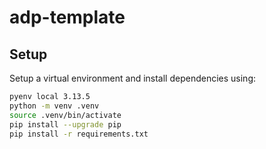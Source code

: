 # adp-template

## Setup

Setup a virtual environment and install dependencies using:

```bash
pyenv local 3.13.5
python -m venv .venv
source .venv/bin/activate
pip install --upgrade pip
pip install -r requirements.txt
```